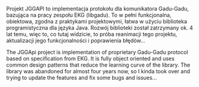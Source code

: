 Projekt JGGAPI to implementacja protokołu dla komunikatora Gadu-Gadu, bazująca na pracy zespołu EKG (libgadu). To w pełni funkcjonalna, obiektowa, zgodna z praktykami projektowymi, łatwa w użyciu biblioteka programistyczna dla języka Java.
Rozwój biblioteki został zatrzymany ok. 4 lat temu, więc to, co tutaj widzicie, to próba reanimacji tego projektu, aktualizacji jego funkcjonalności i poprawienia błędów...

The JGGApi project is implementation of proprietary Gadu-Gadu protocol based on specification from EKG. It is fully object oriented and uses common design patterns that reduce the learning curve of the library.
The library was abandoned for almost four years now, so I kinda took over and trying to update the features and fix some bugs and issues...